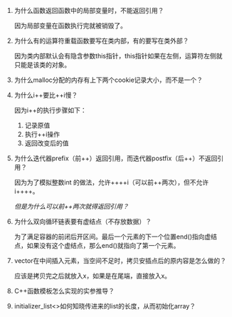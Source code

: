 1. 为什么函数返回函数中的局部变量时，不能返回引用？

   因为局部变量在函数执行完就被销毁了。

2. 为什么有的运算符重载函数要写在类内部，有的要写在类外部？

   因为类内部默认会有隐含参数this指针，this指针如果在左侧，运算符左侧就只能是该类的对象。

3. 为什么malloc分配的内存有上下两个cookie记录大小，而不是一个？

4. 为什么i++要比++i慢？

   因为i++的执行步骤如下：

   	1. 记录原值
   	2. 执行++i操作
   	3. 返回改变后的值

5. 为什么迭代器prefix（前++）返回引用，而迭代器postfix（后++）不返回引用？

   因为为了模拟整数int 的做法，允许++++i（可以前++两次），但不允许 i++++。

   *但是为什么可以前++两次就得返回引用？*  

6. 为什么双向循环链表要有虚结点（不存放数据）？

   为了满足容器的前闭后开区间。最后一个元素的下一个位置end()指向虚结点，如果没有这个虚结点，那么end()就指向了第一个元素。

7. vector在中间插入元素，当空间不足时，拷贝安插点后的原内容是怎么做的？

   应该是拷贝完之后就放入x，如果是在尾端，直接放入x。

8. C++函数模板怎么实现的实参推导？

9. initializer_list<>如何知晓传进来的list的长度，从而初始化array？